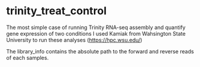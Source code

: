 # trinity_treat_control
The most simple case of running Trinity RNA-seq assembly and quantify gene expression of two conditions
I used Kamiak from Wahsington State University to run these analyses (https://hpc.wsu.edu/)

The library_info contains the absolute path to the forward and reverse reads of each samples.
